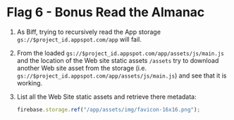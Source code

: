 # Flag 6 - Bonus Read the Almanac

1. As Biff, trying to recursively read the App storage ``gs://$project_id.appspot.com/app`` will fail.
1. From the loaded ``gs://$project_id.appspot.com/app/assets/js/main.js`` and the location of the Web site static assets ``/assets`` try to download another Web site asset from the storage (i.e. ``gs://$project_id.appspot.com/app/assets/js/main.js``) and see that it is working.
1. List all the Web Site static assets and retrieve there metadata:
  
    ```js
    firebase.storage.ref("/app/assets/img/favicon-16x16.png");
    ```
